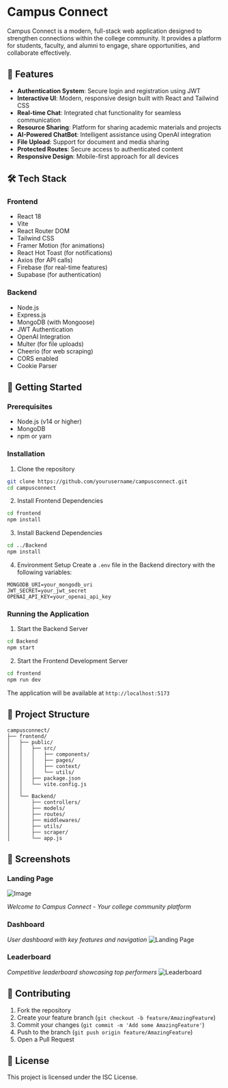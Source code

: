 # Campus Connect

Campus Connect is a modern, full-stack web application designed to strengthen connections within the college community. It provides a platform for students, faculty, and alumni to engage, share opportunities, and collaborate effectively.

## 🌟 Features

- **Authentication System**: Secure login and registration using JWT
- **Interactive UI**: Modern, responsive design built with React and Tailwind CSS
- **Real-time Chat**: Integrated chat functionality for seamless communication
- **Resource Sharing**: Platform for sharing academic materials and projects
- **AI-Powered ChatBot**: Intelligent assistance using OpenAI integration
- **File Upload**: Support for document and media sharing
- **Protected Routes**: Secure access to authenticated content
- **Responsive Design**: Mobile-first approach for all devices

## 🛠️ Tech Stack

### Frontend
- React 18
- Vite
- React Router DOM
- Tailwind CSS
- Framer Motion (for animations)
- React Hot Toast (for notifications)
- Axios (for API calls)
- Firebase (for real-time features)
- Supabase (for authentication)

### Backend
- Node.js
- Express.js
- MongoDB (with Mongoose)
- JWT Authentication
- OpenAI Integration
- Multer (for file uploads)
- Cheerio (for web scraping)
- CORS enabled
- Cookie Parser

## 🚀 Getting Started

### Prerequisites
- Node.js (v14 or higher)
- MongoDB
- npm or yarn

### Installation

1. Clone the repository
```bash
git clone https://github.com/yourusername/campusconnect.git
cd campusconnect
```

2. Install Frontend Dependencies
```bash
cd frontend
npm install
```

3. Install Backend Dependencies
```bash
cd ../Backend
npm install
```

4. Environment Setup
Create a `.env` file in the Backend directory with the following variables:
```env
MONGODB_URI=your_mongodb_uri
JWT_SECRET=your_jwt_secret
OPENAI_API_KEY=your_openai_api_key
```

### Running the Application

1. Start the Backend Server
```bash
cd Backend
npm start
```

2. Start the Frontend Development Server
```bash
cd frontend
npm run dev
```

The application will be available at `http://localhost:5173`

## 📁 Project Structure

```
campusconnect/
├── frontend/
│   ├── public/
│   │   ├── src/
│   │   │   ├── components/
│   │   │   ├── pages/
│   │   │   ├── context/
│   │   │   └── utils/
│   │   ├── package.json
│   │   └── vite.config.js
│   │
│   └── Backend/
│       ├── controllers/
│       ├── models/
│       ├── routes/
│       ├── middlewares/
│       ├── utils/
│       ├── scraper/
│       └── app.js
```

## 📸 Screenshots

### Landing Page

![Image](https://github.com/user-attachments/assets/2a6365df-7d28-46eb-a328-276a4db59100)


*Welcome to Campus Connect - Your college community platform*


### Dashboard

*User dashboard with key features and navigation*
![Landing Page](https://github.com/user-attachments/assets/2e23e39c-0acb-4f60-8db6-9168356a1bb3)


### Leaderboard

*Competitive leaderboard showcasing top performers*
![Leaderboard](screenshots/leaderboard.png)

## 🤝 Contributing

1. Fork the repository
2. Create your feature branch (`git checkout -b feature/AmazingFeature`)
3. Commit your changes (`git commit -m 'Add some AmazingFeature'`)
4. Push to the branch (`git push origin feature/AmazingFeature`)
5. Open a Pull Request

## 📝 License

This project is licensed under the ISC License.
